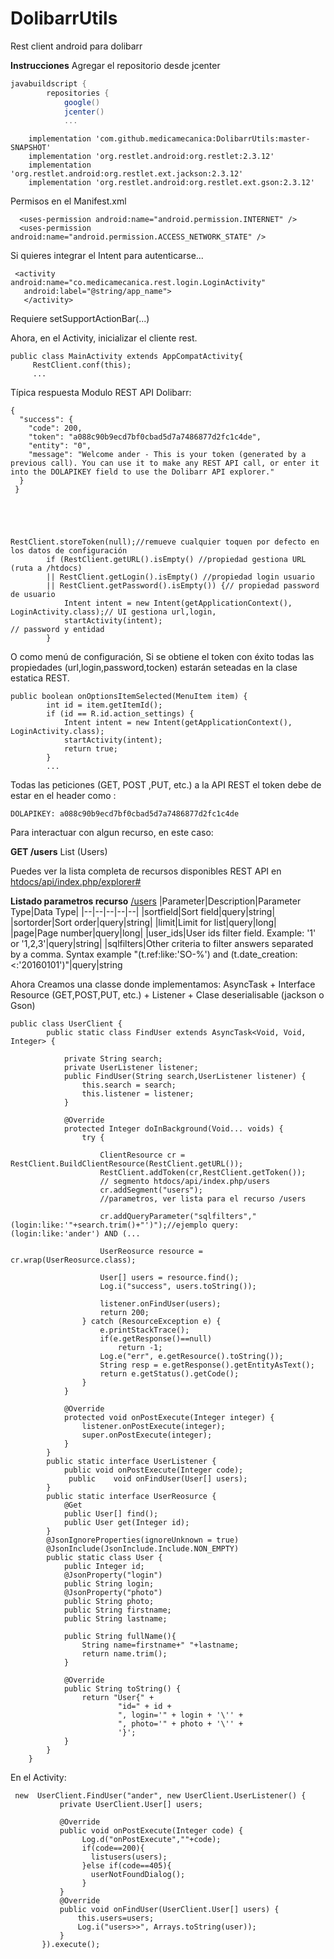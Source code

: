 # DolibarrUtils
Rest client android para dolibarr

**Instrucciones**
Agregar el repositorio desde jcenter

```groovy
javabuildscript {
        repositories {
            google()
            jcenter()
            ...

```
```
    implementation 'com.github.medicamecanica:DolibarrUtils:master-SNAPSHOT'
    implementation 'org.restlet.android:org.restlet:2.3.12'
    implementation 'org.restlet.android:org.restlet.ext.jackson:2.3.12'
    implementation 'org.restlet.android:org.restlet.ext.gson:2.3.12'
```

Permisos en el Manifest.xml

      <uses-permission android:name="android.permission.INTERNET" />
      <uses-permission android:name="android.permission.ACCESS_NETWORK_STATE" />   

  
  Si quieres integrar el Intent para autenticarse...

     <activity      android:name="co.medicamecanica.rest.login.LoginActivity"
       android:label="@string/app_name">
       </activity>
       
Requiere setSupportActionBar(...) 

Ahora, en el Activity, inicializar el cliente rest.

    public class MainActivity extends AppCompatActivity{
	     RestClient.conf(this);
	     ...

 Típica respuesta Modulo REST API Dolibarr:
 

    {
      "success": {
        "code": 200,
        "token": "a088c90b9ecd7bf0cbad5d7a7486877d2fc1c4de",
        "entity": "0",
        "message": "Welcome ander - This is your token (generated by a previous call). You can use it to make any REST API call, or enter it into the DOLAPIKEY field to use the Dolibarr API explorer."
      }
     }



   

    RestClient.storeToken(null);//remueve cualquier toquen por defecto en los datos de configuración
            if (RestClient.getURL().isEmpty() //propiedad gestiona URL (ruta a /htdocs)
            || RestClient.getLogin().isEmpty() //propiedad login usuario
            || RestClient.getPassword().isEmpty()) {// propiedad password de usuario
                Intent intent = new Intent(getApplicationContext(), LoginActivity.class);// UI gestiona url,login,
                startActivity(intent);                                                   // password y entidad
            }
        
  O como menú de configuración, Si se obtiene el token con éxito todas las 
  propiedades (url,login,password,tocken) estarán seteadas en la clase estatica REST.
  

    public boolean onOptionsItemSelected(MenuItem item) {
            int id = item.getItemId();
            if (id == R.id.action_settings) {
                Intent intent = new Intent(getApplicationContext(), LoginActivity.class);
                startActivity(intent);
                return true;
            }
            ...
        
Todas las peticiones (GET, POST ,PUT, etc.) a la API REST el token debe de estar en el header como :

    DOLAPIKEY: a088c90b9ecd7bf0cbad5d7a7486877d2fc1c4de

Para interactuar con algun recurso, en este caso: 

    

**GET /users**		 List (Users)

Puedes ver la lista completa de recursos disponibles REST API en [htdocs/api/index.php/explorer#](explorer)   

**Listado parametros recurso** [/users](/users)
|Parameter|Description|Parameter Type|Data Type|
|--|--|--|--|--|
|sortfield|Sort field|query|string|
|sortorder|Sort order|query|string|
|limit|Limit for list|query|long|
|page|Page number|query|long|
|user_ids|User ids filter field. Example: '1' or '1,2,3'|query|string|
|sqlfilters|Other criteria to filter answers separated by a comma. Syntax example "(t.ref:like:'SO-%') and (t.date_creation:<:'20160101')"|query|string

Ahora Creamos una classe donde implementamos: AsyncTask + Interface Resource (GET,POST,PUT, etc.) + Listener + Clase deserialisable (jackson o Gson)

    public class UserClient {
            public static class FindUser extends AsyncTask<Void, Void, Integer> {
        
                private String search;
                private UserListener listener;
                public FindUser(String search,UserListener listener) {
                    this.search = search;
                    this.listener = listener;
                }
        
                @Override
                protected Integer doInBackground(Void... voids) {
                    try {             
        
                        ClientResource cr = RestClient.BuildClientResource(RestClient.getURL());
                        RestClient.addToken(cr,RestClient.getToken());
                        // segmento htdocs/api/index.php/users
                        cr.addSegment("users");
                        //parametros, ver lista para el recurso /users   
        
                        cr.addQueryParameter("sqlfilters","(login:like:'"+search.trim()+"')");//ejemplo query: (login:like:'ander') AND (...
                        
                        UserReosurce resource = cr.wrap(UserReosurce.class);
        
                        User[] users = resource.find();
                        Log.i("success", users.toString());
                        
                        listener.onFindUser(users);
                        return 200;
                    } catch (ResourceException e) {
                        e.printStackTrace();
                        if(e.getResponse()==null)
                            return -1;
                        Log.e("err", e.getResource().toString());
                        String resp = e.getResponse().getEntityAsText();
                        return e.getStatus().getCode();
                    }
                }
        
                @Override
                protected void onPostExecute(Integer integer) {
                    listener.onPostExecute(integer);
                    super.onPostExecute(integer);
                }
            }
            public static interface UserListener {
                public void onPostExecute(Integer code);
                 public    void onFindUser(User[] users);
            }
            public static interface UserReosurce {
                @Get
                public User[] find();
                public User get(Integer id);
            }
            @JsonIgnoreProperties(ignoreUnknown = true)
            @JsonInclude(JsonInclude.Include.NON_EMPTY)
            public static class User {
                public Integer id;
                @JsonProperty("login")
                public String login;
                @JsonProperty("photo")
                public String photo;
                public String firstname;
                public String lastname;
        
                public String fullName(){
                    String name=firstname+" "+lastname;
                    return name.trim();
                }
        
                @Override
                public String toString() {
                    return "User{" +
                            "id=" + id +
                            ", login='" + login + '\'' +
                            ", photo='" + photo + '\'' +
                            '}';
                }
            }
        }

En el Activity:


     new  UserClient.FindUser("ander", new UserClient.UserListener() {
               private UserClient.User[] users;
    
               @Override
               public void onPostExecute(Integer code) {
                    Log.d("onPostExecute",""+code);
                    if(code==200){
                      listusers(users);
                    }else if(code==405){
                      userNotFoundDialog(); 
                    }
               }
               @Override
               public void onFindUser(UserClient.User[] users) {
                   this.users=users;
                   Log.i("users>>", Arrays.toString(user));
               }
           }).execute();

 
 
       
       
            
  




